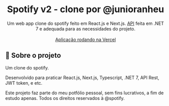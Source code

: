 <h1 align="center">
Spotify v2 - clone por @junioranheu
</h1>

<p align="center">Um web app clone do spotify feito em React.js e Next.js. <a href="https://github.com/junioranheu/spotify-api" target="_blank">API</a> feita em .NET 7 e adequada para as necessidades do projeto.
<br/><br/><a align="center" href="https://spotify-anheu.vercel.app/" target="_blank">Aplicação rodando na Vercel</a>
</p>

## 📃 Sobre o projeto

Um clone do spotify.

Desenvolvido para praticar React.js, Next.js, Typescript, .NET 7, API Rest, JWT token, e etc.

Este projeto faz parte do meu potfólio pessoal, sem fins lucrativos, a fim de estudo apenas. Todos os direitos reservados à @spotify.
